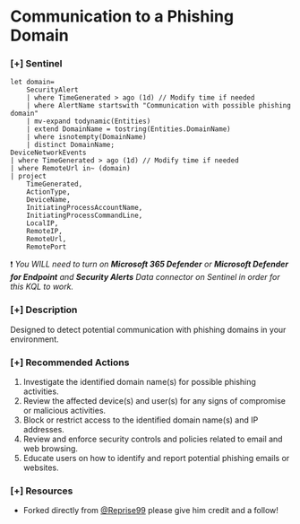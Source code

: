 # Communication to a Phishing Domain
### [+] Sentinel 
```
let domain=
    SecurityAlert
    | where TimeGenerated > ago (1d) // Modify time if needed
    | where AlertName startswith "Communication with possible phishing domain"
    | mv-expand todynamic(Entities)
    | extend DomainName = tostring(Entities.DomainName)
    | where isnotempty(DomainName)
    | distinct DomainName;
DeviceNetworkEvents
| where TimeGenerated > ago (1d) // Modify time if needed
| where RemoteUrl in~ (domain)
| project
    TimeGenerated,
    ActionType,
    DeviceName,
    InitiatingProcessAccountName,
    InitiatingProcessCommandLine,
    LocalIP,
    RemoteIP,
    RemoteUrl,
    RemotePort
```
:exclamation: *You WILL need to turn on **Microsoft 365 Defender** or **Microsoft Defender for Endpoint**  and **Security Alerts** Data connector on Sentinel in order for this KQL to work.*

### [+] Description 
Designed to detect potential communication with phishing domains in your environment. 

### [+] Recommended Actions
1. Investigate the identified domain name(s) for possible phishing activities.
2. Review the affected device(s) and user(s) for any signs of compromise or malicious activities.
3. Block or restrict access to the identified domain name(s) and IP addresses.
4. Review and enforce security controls and policies related to email and web browsing.
5. Educate users on how to identify and report potential phishing emails or websites.

### [+] Resources 
- Forked directly from [@Reprise99](https://hackcur.io/onion-and-on-and-on-hacking-the-internet-with-tor/#:~:text=This%20grants%20Tor%20users%20extremely,content%20restrictions%20and%20state%20censorship.) please give him credit and a follow!
